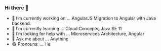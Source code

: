 ### Hi there 👋

- 🔭 I’m currently working on ... AngularJS Migration to Angular with Java backend.
- 🌱 I’m currently learning ... Cloud Concepts, Java SE 11
- 🤔 I’m looking for help with ... Microservices Architecture, Angular
- 💬 Ask me about ... Anything
- 😄 Pronouns: ... He
